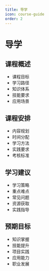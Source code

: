 ```yaml
---
title: 导学
icon: course-guide
order: 2
---
```


# 导学

## 课程概述
- 课程目标
- 学习路径
- 知识体系
- 技能要求
- 应用场景

## 课程安排
- 内容规划
- 时间分配
- 学习方法
- 实践要求
- 考核标准

## 学习建议
- 学习策略
- 重点难点
- 常见问题
- 资源获取
- 实践指导

## 预期目标
- 知识掌握
- 技能提升
- 项目实践
- 应用能力
- 职业发展

